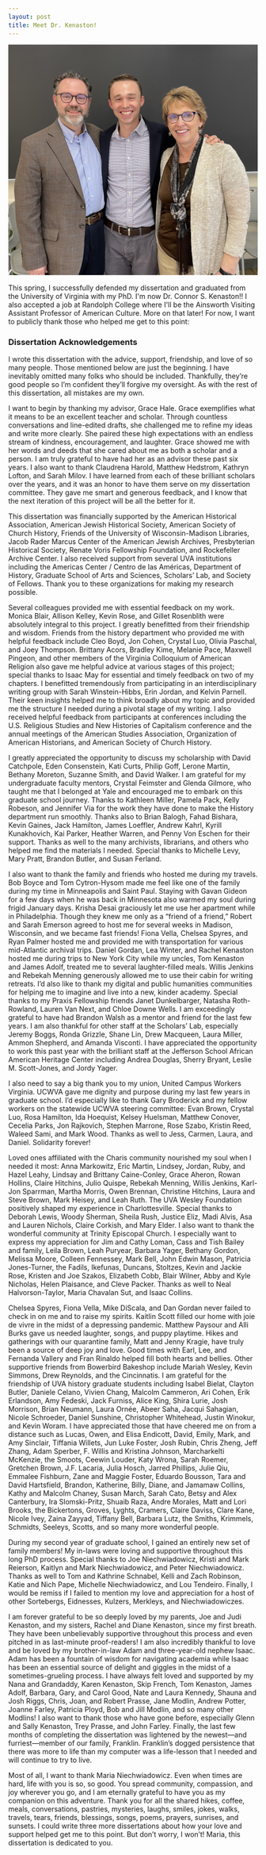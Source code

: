 ```yaml
---
layout: post
title: Meet Dr. Kenaston!
---
```


<img class="headshot" src="Images/defense-parents2.jpg" alt="Photograph of Connor S. Kenaston, a scholar of U.S. history, with his parents, Joe and Judi Kenaston, after his dissertation defense. Photograph by Maria Niechwiadowicz.">

This spring, I successfully defended my dissertation and graduated from the University of Virginia with my PhD. I'm now Dr. Connor S. Kenaston!! I also accepted a job at Randolph College where I'll be the Ainsworth Visiting Assistant Professor of American Culture. More on that later! For now, I want to publicly thank those who helped me get to this point:


<h3>Dissertation Acknowledgements</h3>
I wrote this dissertation with the advice, support, friendship, and love of so many people. Those mentioned below are just the beginning. I have inevitably omitted many folks who should be included. Thankfully, they’re good people so I’m confident they’ll forgive my oversight. As with the rest of this dissertation, all mistakes are my own.

I want to begin by thanking my advisor, Grace Hale. Grace exemplifies what it means to be an excellent teacher and scholar. Through countless conversations and line-edited drafts, she challenged me to refine my ideas and write more clearly. She paired these high expectations with an endless stream of kindness, encouragement, and laughter. Grace showed me with her words and deeds that she cared about me as both a scholar and a person. I am truly grateful to have had her as an advisor these past six years. I also want to thank Claudrena Harold, Matthew Hedstrom, Kathryn Lofton, and Sarah Milov. I have learned from each of these brilliant scholars over the years, and it was an honor to have them serve on my dissertation committee. They gave me smart and generous feedback, and I know that the next iteration of this project will be all the better for it.

This dissertation was financially supported by the American Historical Association, American Jewish Historical Society, American Society of Church History, Friends of the University of Wisconsin-Madison Libraries, Jacob Rader Marcus Center of the American Jewish Archives, Presbyterian Historical Society, Renate Voris Fellowship Foundation, and Rockefeller Archive Center. I also received support from several UVA institutions including the Americas Center / Centro de las Américas, Department of History, Graduate School of Arts and Sciences, Scholars’ Lab, and Society of Fellows. Thank you to these organizations for making my research possible.

Several colleagues provided me with essential feedback on my work. Monica Blair, Allison Kelley, Kevin Rose, and Gillet Rosenblith were absolutely integral to this project. I greatly benefitted from their friendship and wisdom. Friends from the history department who provided me with helpful feedback include Cleo Boyd, Jon Cohen, Crystal Luo, Olivia Paschal, and Joey Thompson. Brittany Acors, Bradley Kime, Melanie Pace, Maxwell Pingeon, and other members of the Virginia Colloquium of American Religion also gave me helpful advice at various stages of this project; special thanks to Isaac May for essential and timely feedback on two of my chapters. I benefitted tremendously from participating in an interdisciplinary writing group with Sarah Winstein-Hibbs, Erin Jordan, and Kelvin Parnell. Their keen insights helped me to think broadly about my topic and provided me the structure I needed during a pivotal stage of my writing. I also received helpful feedback from participants at conferences including the U.S. Religious Studies and New Histories of Capitalism conference and the annual meetings of the American Studies Association, Organization of American Historians, and American Society of Church History.

I greatly appreciated the opportunity to discuss my scholarship with David Catchpole, Eden Consenstein, Kati Curts, Philip Goff, Lerone Martin, Bethany Moreton, Suzanne Smith, and David Walker. I am grateful for my undergraduate faculty mentors, Crystal Feimster and Glenda Gilmore, who taught me that I belonged at Yale and encouraged me to embark on this graduate school journey. Thanks to Kathleen Miller, Pamela Pack, Kelly Robeson, and Jennifer Via for the work they have done to make the History department run smoothly. Thanks also to Brian Balogh, Fahad Bishara, Kevin Gaines, Jack Hamilton, James Loeffler, Andrew Kahrl, Kyrill Kunakhovich, Kai Parker, Heather Warren, and Penny Von Eschen for their support. Thanks as well to the many archivists, librarians, and others who helped me find the materials I needed. Special thanks to Michelle Levy, Mary Pratt, Brandon Butler, and Susan Ferland.

I also want to thank the family and friends who hosted me during my travels. Bob Boyce and Tom Cytron-Hysom made me feel like one of the family during my time in Minneapolis and Saint Paul. Staying with Gavan Gideon for a few days when he was back in Minnesota also warmed my soul during frigid January days. Krisha Desai graciously let me use her apartment while in Philadelphia. Though they knew me only as a “friend of a friend,” Robert and Sarah Emerson agreed to host me for several weeks in Madison, Wisconsin, and we became fast friends! Fiona Vella, Chelsea Spyres, and Ryan Palmer hosted me and provided me with transportation for various mid-Atlantic archival trips. Daniel Gordan, Lea Winter, and Rachel Kenaston hosted me during trips to New York City while my uncles, Tom Kenaston and James Adolf, treated me to several laughter-filled meals. Willis Jenkins and Rebekah Menning generously allowed me to use their cabin for writing retreats.
I’d also like to thank my digital and public humanities communities for helping me to imagine and live into a new, kinder academy. Special thanks to my Praxis Fellowship friends Janet Dunkelbarger, Natasha Roth-Rowland, Lauren Van Next, and Chloe Downe Wells. I am exceedingly grateful to have had Brandon Walsh as a mentor and friend for the last few years. I am also thankful for other staff at the Scholars’ Lab, especially Jeremy Boggs, Ronda Grizzle, Shane Lin, Drew Macqueen, Laura Miller, Ammon Shepherd, and Amanda Visconti. I have appreciated the opportunity to work this past year with the brilliant staff at the Jefferson School African American Heritage Center including Andrea Douglas, Sherry Bryant, Leslie M. Scott-Jones, and Jordy Yager.

I also need to say a big thank you to my union, United Campus Workers Virginia. UCWVA gave me dignity and purpose during my last few years in graduate school. I’d especially like to thank Gary Broderick and my fellow workers on the statewide UCWVA steering committee: Evan Brown, Crystal Luo, Rosa Hamilton, Ida Hoequist, Kelsey Huelsman, Matthew Conover, Cecelia Parks, Jon Rajkovich, Stephen Marrone, Rose Szabo, Kristin Reed, Waleed Sami, and Mark Wood. Thanks as well to Jess, Carmen, Laura, and Daniel. Solidarity forever!

Loved ones affiliated with the Charis community nourished my soul when I needed it most: Anna Markowitz, Eric Martin, Lindsey, Jordan, Ruby, and Hazel Leahy, Lindsay and Brittany Caine-Conley, Grace Aheron, Rowan Hollins, Claire Hitchins, Julio Quispe, Rebekah Menning, Willis Jenkins, Karl-Jon Sparrman, Martha Morris, Owen Brennan, Christine Hitchins, Laura and Steve Brown, Mark Heisey, and Leah Ruth. The UVA Wesley Foundation positively shaped my experience in Charlottesville. Special thanks to Deborah Lewis, Woody Sherman, Sheila Rush, Justice Eliz, Madi Alvis, Asa and Lauren Nichols, Claire Corkish, and Mary Elder. I also want to thank the wonderful community at Trinity Episcopal Church. I especially want to express my appreciation for Jim and Cathy Loman, Cass and Tish Bailey and family, Leila Brown, Leah Puryear, Barbara Yager, Bethany Gordon, Melissa Moore, Colleen Fennessey, Mark Bell, John Edwin Mason, Patricia Jones-Turner, the Fadils, Ikefunas, Duncans, Stoltzes, Kevin and Jackie Rose, Kristen and Joe Szakos, Elizabeth Cobb, Blair Wilner, Abby and Kyle Nicholas, Helen Plaisance, and Cleve Packer. Thanks as well to Neal Halvorson-Taylor, Maria Chavalan Sut, and Isaac Collins.

Chelsea Spyres, Fiona Vella, Mike DiScala, and Dan Gordan never failed to check in on me and to raise my spirits. Kaitlin Scott filled our home with joie de vivre in the midst of a depressing pandemic. Matthew Paysour and Alli Burks gave us needed laughter, songs, and puppy playtime. Hikes and gatherings with our quarantine family, Matt and Jenny Kragie, have truly been a source of deep joy and love. Good times with Earl, Lee, and Fernanda Vallery and Fran Rinaldo helped fill both hearts and bellies. Other supportive friends from Bowerbird Bakeshop include Mariah Wesley, Kevin Simmons, Drew Reynolds, and the Cincinnatis.
I am grateful for the friendship of UVA history graduate students including Isabel Bielat, Clayton Butler, Daniele Celano, Vivien Chang, Malcolm Cammeron, Ari Cohen, Erik Erlandson, Amy Fedeski, Jack Furniss, Alice King, Shira Lurie, Josh Morrison, Brian Neumann, Laura Ornée, Abeer Saha, Jacqui Sahagian, Nicole Schroeder, Daniel Sunshine, Christopher Whitehead, Justin Winokur, and Kevin Woram. I have appreciated those that have cheered me on from a distance such as Lucas, Owen, and Elisa Endicott, David, Emily, Mark, and Amy Sinclair, Tiffania Willets, Jun Luke Foster, Josh Rubin, Chris Zheng, Jeff Zhang, Adam Sperber, F. Willis and Kristina Johnson, Marcharkelti McKenzie, the Smoots, Ceewin Louder, Katy Wrona, Sarah Roemer, Gretchen Brown, J.F. Lacaria, Julia Hosch, Jarred Phillips, Julie Qiu, Emmalee Fishburn, Zane and Maggie Foster, Eduardo Bousson, Tara and David Hartsfield, Brandon, Katherine, Billy, Diane, and Jamamaw Collins, Kathy and Malcolm Chaney, Susan March, Sarah Cato, Betsy and Alex Canterbury, Ira Slomski-Pritz, Shuaib Raza, Andre Morales, Matt and Lori Brooks, the Bickertons, Groves, Lyghts, Cramers, Claire Daviss, Clare Kane, Nicole Ivey, Zaina Zayyad, Tiffany Bell, Barbara Lutz, the Smiths, Krimmels, Schmidts, Seeleys, Scotts, and so many more wonderful people.

During my second year of graduate school, I gained an entirely new set of family members! My in-laws were loving and supportive throughout this long PhD process. Special thanks to Joe Niechwiadowicz, Kristi and Mark Reierson, Kaitlyn and Mark Niechwiadowicz, and Peter Niechwiadowicz. Thanks as well to Tom and Kathrine Schnabel, Kelli and Zach Robinson, Katie and Nich Pape, Michelle Niechwiadowicz, and Lou Tendeiro. Finally, I would be remiss if I failed to mention my love and appreciation for a host of other Sortebergs, Eidnesses, Kulzers, Merkleys, and Niechwiadowiczes.

I am forever grateful to be so deeply loved by my parents, Joe and Judi Kenaston, and my sisters, Rachel and Diane Kenaston, since my first breath. They have been unbelievably supportive throughout this process and even pitched in as last-minute proof-readers! I am also incredibly thankful to love and be loved by my brother-in-law Adam and three-year-old nephew Isaac. Adam has been a fountain of wisdom for navigating academia while Isaac has been an essential source of delight and giggles in the midst of a sometimes-grueling process. I have always felt loved and supported by my Nana and Grandaddy, Karen Kenaston, Skip French, Tom Kenaston, James Adolf, Barbara, Gary, and Carol Good, Nate and Laura Kennedy, Shauna and Josh Riggs, Chris, Joan, and Robert Prasse, Jane Modlin, Andrew Potter, Joanne Farley, Patricia Ployd, Bob and Jill Modlin, and so many other Modlins! I also want to thank those who have gone before, especially Glenn and Sally Kenaston, Trey Prasse, and John Farley. Finally, the last few months of completing the dissertation was lightened by the newest—and furriest—member of our family, Franklin. Franklin’s dogged persistence that there was more to life than my computer was a life-lesson that I needed and will continue to try to live.

Most of all, I want to thank Maria Niechwiadowicz. Even when times are hard, life with you is so, so good. You spread community, compassion, and joy wherever you go, and I am eternally grateful to have you as my companion on this adventure. Thank you for all the shared hikes, coffee, meals, conversations, pastries, mysteries, laughs, smiles, jokes, walks, travels, tears, friends, blessings, songs, poems, prayers, sunrises, and sunsets. I could write three more dissertations about how your love and support helped get me to this point. But don’t worry, I won’t! Maria, this dissertation is dedicated to you.

